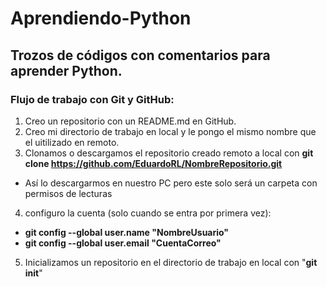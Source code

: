 Aprendiendo-Python
==================

## Trozos de códigos con comentarios para aprender Python.

### Flujo de trabajo con Git y GitHub:
1. Creo un repositorio con un README.md en GitHub.
2. Creo mi directorio de trabajo en local y le pongo el mismo nombre que el uitilizado en remoto.
3. Clonamos o descargamos el repositorio creado remoto a local con **git clone https://github.com/EduardoRL/NombreRepositorio.git**
  + Así lo descargarmos en nuestro PC pero este solo será un carpeta con permisos de lecturas
4. configuro la cuenta (solo cuando se entra por primera vez):
  + **git config --global user.name "NombreUsuario"**
  + **git config --global user.email "CuentaCorreo"**
5. Inicializamos un repositorio en el directorio de trabajo en local con "**git init**" 
